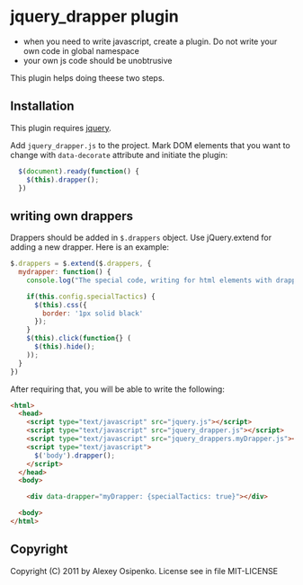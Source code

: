 # jquery_drapper plugin #

 - when you need to write javascript, create a plugin. Do not write your own code in global namespace
 - your own js code should be unobtrusive

This plugin helps doing theese two steps.

## Installation ##

This plugin requires [jquery](http://jquery.com/).

Add `jquery_drapper.js` to the project. Mark DOM elements that you want to change with `data-decorate` attribute and initiate the plugin:

``` JavaScript
  $(document).ready(function() {
    $(this).drapper();
  })
```

## writing own drappers ##

Drappers should be added in `$.drappers` object. Use jQuery.extend for adding a new drapper. Here is an example:

``` JavaScript
$.drappers = $.extend($.drappers, {
  mydrapper: function() {
    console.log("The special code, writing for html elements with drapper type 'myDrapper'");

    if(this.config.specialTactics) {
      $(this).css({
        border: '1px solid black'
      });
    }
    $(this).click(function{} (
      $(this).hide();
    ));
  }
})
```

After requiring that, you will be able to write the following:

``` html
<html>
  <head>
    <script type="text/javascript" src="jquery.js"></script>
    <script type="text/javascript" src="jquery_drapper.js"></script>
    <script type="text/javascript" src="jquery_drappers.myDrapper.js"></script>
    <script type="text/javascript">
      $('body').drapper();
    </script>
  </head>
  <body>

    <div data-drapper="myDrapper: {specialTactics: true}"></div>

  <body>
</html>
```
## Copyright

Copyright (C) 2011 by Alexey Osipenko. License see in file MIT-LICENSE
